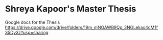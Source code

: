 # Shreya Kapoor's Master Thesis

Google docs for the Thesis https://drive.google.com/drive/folders/19m_mNGAWB9Qp_3NGLekac4cM1f35Dy3z?usp=sharing
